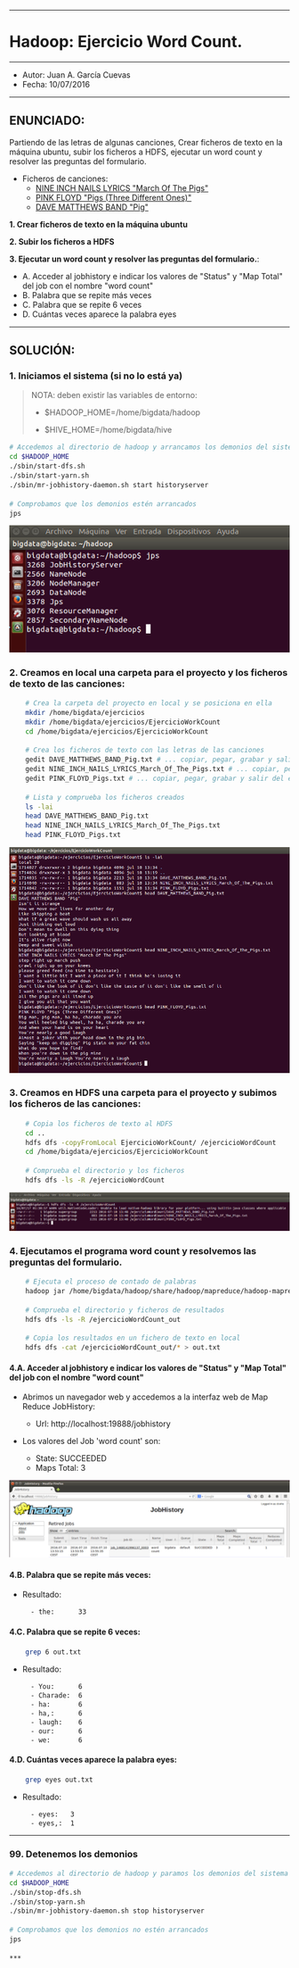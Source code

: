 ***
# Hadoop: Ejercicio Word Count.
***
- Autor: Juan A. García Cuevas
- Fecha: 10/07/2016

***

## ENUNCIADO:

Partiendo de las letras de algunas canciones, Crear ficheros de texto en la máquina ubuntu, subir los ficheros a HDFS, ejecutar un word count y resolver las preguntas del formulario.

- Ficheros de canciones:
    - [NINE INCH NAILS LYRICS "March Of The Pigs"](data/NINE_INCH_NAILS_LYRICS_March_Of_The_Pigs.txt)
    - [PINK FLOYD "Pigs (Three Different Ones)"](data/PINK_FLOYD_Pigs.txt)
    - [DAVE MATTHEWS BAND "Pig"](data/DAVE_MATTHEWS_BAND_Pig.txt)



**1. Crear ficheros de texto en la máquina ubuntu**

**2. Subir los ficheros a HDFS**

**3. Ejecutar un word count y resolver las preguntas del formulario.**:

- A. Acceder al jobhistory e indicar los valores de "Status" y "Map Total" del job con el nombre "word count"
- B. Palabra que se repite más veces
- C. Palabra que se repite 6 veces
- D. Cuántas veces aparece la palabra eyes

***

## SOLUCIÓN:

### 1. Iniciamos el sistema (si no lo está ya)

>
>NOTA: deben existir las variables de entorno:
>
>- $HADOOP_HOME=/home/bigdata/hadoop
>
>- $HIVE_HOME=/home/bigdata/hive
>

```bash
# Accedemos al directorio de hadoop y arrancamos los demonios del sistema
cd $HADOOP_HOME
./sbin/start-dfs.sh
./sbin/start-yarn.sh
./sbin/mr-jobhistory-daemon.sh start historyserver

# Comprobamos que los demonios estén arrancados
jps
```

![Demonios Hadoop](images/DemoniosHadoop.png)

### 2. Creamos en local una carpeta para el proyecto y los ficheros de texto de las canciones:

```bash
    # Crea la carpeta del proyecto en local y se posiciona en ella
    mkdir /home/bigdata/ejercicios
    mkdir /home/bigdata/ejercicios/EjercicioWorkCount
    cd /home/bigdata/ejercicios/EjercicioWorkCount

    # Crea los ficheros de texto con las letras de las canciones
    gedit DAVE_MATTHEWS_BAND_Pig.txt # ... copiar, pegar, grabar y salir del editor
    gedit NINE_INCH_NAILS_LYRICS_March_Of_The_Pigs.txt # ... copiar, pegar, grabar y salir del editor
    gedit PINK_FLOYD_Pigs.txt # ... copiar, pegar, grabar y salir del editor

    # Lista y comprueba los ficheros creados
    ls -lai 
    head DAVE_MATTHEWS_BAND_Pig.txt
    head NINE_INCH_NAILS_LYRICS_March_Of_The_Pigs.txt
    head PINK_FLOYD_Pigs.txt
```

![HadoopWordCount-ListaFicherosDatos](images/HadoopWordCount-ListaFicherosDatos.png)

### 3. Creamos en HDFS una carpeta para el proyecto y subimos los ficheros de las canciones:

```bash
    # Copia los ficheros de texto al HDFS
    cd ..
    hdfs dfs -copyFromLocal EjercicioWorkCount/ /ejercicioWordCount
    cd /home/bigdata/ejercicios/EjercicioWorkCount

    # Comprueba el directorio y los ficheros
    hdfs dfs -ls -R /ejercicioWordCount
```

![HadoopWordCount-FicherosGrupos](images/HadoopWordCount-FicherosGrupos.png)

### 4. Ejecutamos el programa word count y resolvemos las preguntas del formulario.

```bash
    # Ejecuta el proceso de contado de palabras
    hadoop jar /home/bigdata/hadoop/share/hadoop/mapreduce/hadoop-mapreduce-examples-2.7.2.jar wordcount /ejercicioWordCount /ejercicioWordCount_out

    # Comprueba el directorio y ficheros de resultados
    hdfs dfs -ls -R /ejercicioWordCount_out

    # Copia los resultados en un fichero de texto en local
    hdfs dfs -cat /ejercicioWordCount_out/* > out.txt
```

#### 4.A. Acceder al jobhistory e indicar los valores de "Status" y "Map Total" del job con el nombre "word count"

- Abrimos un navegador web y accedemos a la interfaz web de Map Reduce JobHistory:
    - Url: http://localhost:19888/jobhistory

- Los valores del Job 'word count' son:
    - State: SUCCEEDED
    - Maps Total: 3

![HadoopWordCount-JobHistory](images/HadoopWordCount-JobHistory.png)

#### 4.B. Palabra que se repite más veces:

- Resultado:

        - the:      33

#### 4.C. Palabra que se repite 6 veces:

```bash
    grep 6 out.txt
```
- Resultado:

        - You:      6
        - Charade:  6
        - ha:       6
        - ha,:      6
        - laugh:    6
        - our:      6
        - we:       6

#### 4.D. Cuántas veces aparece la palabra eyes:

```bash
    grep eyes out.txt
```
- Resultado:

        - eyes:   3
        - eyes,:  1


***

### 99. Detenemos los demonios

```bash
# Accedemos al directorio de hadoop y paramos los demonios del sistema
cd $HADOOP_HOME
./sbin/stop-dfs.sh
./sbin/stop-yarn.sh
./sbin/mr-jobhistory-daemon.sh stop historyserver

# Comprobamos que los demonios no estén arrancados
jps

***

